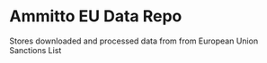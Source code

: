 # Ammitto EU Data Repo 

Stores downloaded and processed data from from European Union Sanctions List
